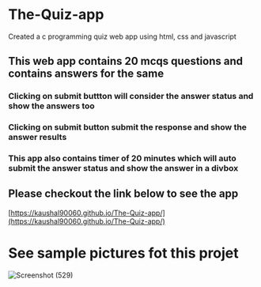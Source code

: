 # The-Quiz-app
Created a c programming quiz web app using html, css and javascript
## This web app contains 20 mcqs questions and contains answers for the same
### Clicking on submit buttton will consider the answer status and show the answers too
### Clicking on submit button submit the response and show the answer results
### This app also contains timer of 20 minutes which will auto submit the answer status and show the answer in a divbox

## Please checkout the link below to see the app 
[https://kaushal90060.github.io/The-Quiz-app/](https://kaushal90060.github.io/The-Quiz-app/)
# See sample pictures fot this projet
![Screenshot (529)](https://user-images.githubusercontent.com/60690728/159164329-268958a7-a3f0-49a6-8e5d-f5e115e53a12.png)
